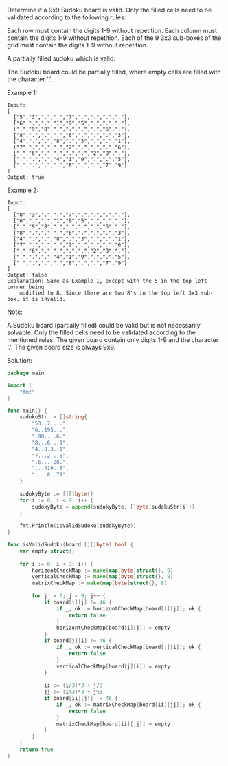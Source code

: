Determine if a 9x9 Sudoku board is valid. Only the filled cells need to be validated according to the following rules:

Each row must contain the digits 1-9 without repetition.
Each column must contain the digits 1-9 without repetition.
Each of the 9 3x3 sub-boxes of the grid must contain the digits 1-9 without repetition.

A partially filled sudoku which is valid.

The Sudoku board could be partially filled, where empty cells are filled with the character '.'.

Example 1:
```
Input:
[
  ["5","3",".",".","7",".",".",".","."],
  ["6",".",".","1","9","5",".",".","."],
  [".","9","8",".",".",".",".","6","."],
  ["8",".",".",".","6",".",".",".","3"],
  ["4",".",".","8",".","3",".",".","1"],
  ["7",".",".",".","2",".",".",".","6"],
  [".","6",".",".",".",".","2","8","."],
  [".",".",".","4","1","9",".",".","5"],
  [".",".",".",".","8",".",".","7","9"]
]
Output: true
```

Example 2:
```
Input:
[
  ["8","3",".",".","7",".",".",".","."],
  ["6",".",".","1","9","5",".",".","."],
  [".","9","8",".",".",".",".","6","."],
  ["8",".",".",".","6",".",".",".","3"],
  ["4",".",".","8",".","3",".",".","1"],
  ["7",".",".",".","2",".",".",".","6"],
  [".","6",".",".",".",".","2","8","."],
  [".",".",".","4","1","9",".",".","5"],
  [".",".",".",".","8",".",".","7","9"]
]
Output: false
Explanation: Same as Example 1, except with the 5 in the top left corner being 
    modified to 8. Since there are two 8's in the top left 3x3 sub-box, it is invalid.
```

Note:

A Sudoku board (partially filled) could be valid but is not necessarily solvable.
Only the filled cells need to be validated according to the mentioned rules.
The given board contain only digits 1-9 and the character '.'.
The given board size is always 9x9.

Solution:

```go
package main

import (
	"fmt"
)

func main() {
	sudokuStr := []string{
		"53..7....",
		"6..195...",
		".98....6.",
		"8...6...3",
		"4..8.3..1",
		"7...2...6",
		".6....28.",
		"...419..5",
		"....8..79",
	}
	
	sudokyByte := [][]byte{}
	for i := 0; i < 9; i++ {
		sudokyByte = append(sudokyByte, []byte(sudokuStr[i]))
	}
	
	fmt.Println(isValidSudoku(sudokyByte))
}

func isValidSudoku(board [][]byte) bool {
	var empty struct{}
	
	for i := 0; i < 9; i++ {
		horizontCheckMap := make(map[byte]struct{}, 9)
		verticalCheckMap := make(map[byte]struct{}, 9)
		matrixCheckMap := make(map[byte]struct{}, 9)
		
		for j := 0; j < 9; j++ {
			if board[i][j] != 46 {
				if _, ok := horizontCheckMap[board[i][j]]; ok {
					return false
				}		
				horizontCheckMap[board[i][j]] = empty
			}
			if board[j][i] != 46 {
				if _, ok := verticalCheckMap[board[j][i]]; ok {
					return false
				}		
				verticalCheckMap[board[j][i]] = empty
			}
			
			ii := (i/3)*3 + j/3
			jj := (i%3)*3 + j%3
			if board[ii][jj] != 46 {
				if _, ok := matrixCheckMap[board[ii][jj]]; ok {
					return false
				}		
				matrixCheckMap[board[ii][jj]] = empty
			}	
		}
	}
	return true
}
```
